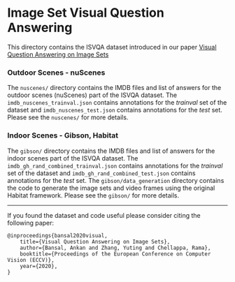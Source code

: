 # Image Set Visual Question Answering

This directory contains the ISVQA dataset introduced in our paper [Visual Question Answering on
Image Sets](https://www.ecva.net/papers/eccv_2020/papers_ECCV/papers/123660052.pdf)

### Outdoor Scenes - nuScenes
The `nuscenes/` directory contains the IMDB files and list of answers for the outdoor scenes
(nuScenes) part of the ISVQA dataset. The `imdb_nuscenes_trainval.json` contains annotations for the
*trainval* set of the dataset and `imdb_nuscenes_test.json` contains annotations for the *test* set.
Please see the `nuscenes/` for more details.

### Indoor Scenes - Gibson, Habitat
The `gibson/` directory contains the IMDB files and list of answers for the indoor scenes part of
the ISVQA dataset. The `imdb_gh_rand_combined_trainval.json` contains annotations for the *trainval*
set of the dataset and `imdb_gh_rand_combined_test.json` contains annotations for the *test* set.
The `gibson/data_generation` directory contains the code to generate the image sets and video frames
using the original Habitat framework. Please see the `gibson/` for more details.


---
If you found the dataset and code useful please consider citing the following paper:

```
@inproceedings{bansal2020visual,
    title={Visual Question Answering on Image Sets},
    author={Bansal, Ankan and Zhang, Yuting and Chellappa, Rama},
    booktitle={Proceedings of the European Conference on Computer Vision (ECCV)},
    year={2020},
}
```


